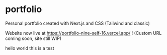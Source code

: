 # portfolio

Personal portfolio created with Next.js and CSS (Tailwind and classic)

Website now live at https://portfolio-nine-self-16.vercel.app/ !
(Custom URL coming soon, site still WIP)



hello world this is a test

